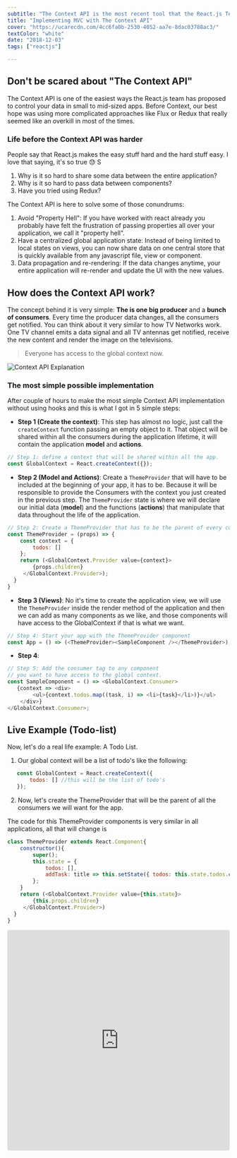 ```yaml
---
subtitle: "The Context API is the most recent tool that the React.js Team has made available to handle your application data flow. It is the perfect companion for building small to mid-sized applications without the need of Flux or Redux"
title: "Implementing MVC with The Context API"
cover: "https://ucarecdn.com/4cc6fa0b-2530-4052-aa7e-8dac03788ac3/"
textColor: "white"
date: "2018-12-03"
tags: ["reactjs"]

---
```


## Don't be scared about "The Context API"

The Context API is one of the easiest ways the React.js team has proposed to control your data in small to mid-sized apps. Before Context, our best hope was using more complicated approaches like Flux or Redux that really seemed like an overkill in most of the times.

### Life before the Context API was harder

People say that React.js makes the easy stuff hard and the hard stuff easy. I love that saying, it's so true :sweat: S

1. Why is it so hard to share some data between the entire application?
2. Why is it so hard to pass data between components?
3. Have you tried using Redux? 

The Context API is here to solve some of those conundrums:

1. Avoid "Property Hell": If you have worked with react already you probably have felt the frustration of passing properties all over your application, we call it "property hell". 
2. Have a centralized global application state: Instead of being limited to local states on views, you can now share data on one central store that is quickly available from any javascript file, view or component.
3. Data propagation and re-rendering: If the data changes anytime, your entire application will re-render and update the UI with the new values.

## How does the Context API work?

The concept behind it is very simple: **The is one big producer** and a **bunch of consumers**. Every time the producer data changes, all the consumers get notified. You can think about it very similar to how TV Networks work. One TV channel emits a data signal and all TV antennas get notified, receive the new content and render the image on the televisions. 

> Everyone has access to the global context now.

![Context API Explanation](https://ucarecdn.com/72fe5361-5b2a-460f-8c2a-2d376616abf6/)

### The most simple possible implementation

After couple of hours to make the most simple Context API implementation without using hooks and this is what I got in 5 simple steps:

- **Step 1 (Create the context)**: This step has almost no logic, just call the `createContext` function passing an empty object to it. That object will be shared within all the consumers during the application lifetime, it will contain the application **model** and **actions**.
```js
// Step 1: define a context that will be shared within all the app.
const GlobalContext = React.createContext({});
```
- **Step 2 (Model and Actions)**: Create a `ThemeProvider` that will have to be included at the beginning of your app, it has to be. Because it will be responsible to provide the Consumers with the context you just created in the previous step. The `ThemeProvider` state is where we will declare our initial data (**model**) and the functions (**actions**) that manipulate that data throughout the life of the application.
```js
// Step 2: Create a ThemeProvider that has to be the parent of every consumer.
const ThemeProvider = (props) => {
	const context = { 
		todos: [] 
	};
    return (<GlobalContext.Provider value={context}>
        {props.children}
     </GlobalContext.Provider>);
  }
}
```
- **Step 3 (Views)**:  No it's time to create the application view, we will use the `ThemeProvider` inside the render method of the application and then we can add as many components as we like, and those components will have access to the GlobalContext if that is what we want.
```js
// Step 4: Start your app with the ThemeProvider component 
const App = () => (<ThemeProvider><SampleComponent /></ThemeProvider>);
```
- **Step 4**:

```js
// Step 5: Add the consumer tag to any component 
// you want to have access to the global context.
const SampleComponent = () => <GlobalContext.Consumer>
   {context => <div>
		<ul>{context.todos.map((task, i) => <li>{task}</li>)}</ul>
	</div>}
</GlobalContext.Consumer>;
```

## Live Example (Todo-list)

Now, let's do a real life example: A Todo List.

1) Our global context will be a list of todo's like the following:

 ```js
	const GlobalContext = React.createContext({
		todos: [] //this will be the list of todo's
	});
 ```

2) Now, let's create the ThemeProvider that will be the parent of all the consumers we will want for the app. 

The code for this ThemeProvider components is very similar in all applications, all that will change is 

```js
class ThemeProvider extends React.Component{
	constructor(){
		super();
		this.state = { 
			todos: [],
			addTask: title => this.setState({ todos: this.state.todos.concat(title) })
		};
	}
    return (<GlobalContext.Provider value={this.state}>
        {this.props.children}
     </GlobalContext.Provider>)
  }
}
```
<iframe src="https://codesandbox.io/embed/w75wq6v01k?hidenavigation=1&view=editor" style="width:100%; height:500px; border:0; border-radius: 4px; overflow:hidden;" sandbox="allow-modals allow-forms allow-popups allow-scripts allow-same-origin"></iframe>


<!--stackedit_data:
eyJoaXN0b3J5IjpbLTExNzM4NTcxMDEsMjgwODg0NzgsMTMzOT
Q5MDkyMiwtMzUyMjk1NzIwLC0xNTQ5Mjc3NzI2LDU3NTU2MjE3
OSwtMTY3MzA4Mzg2Nl19
-->